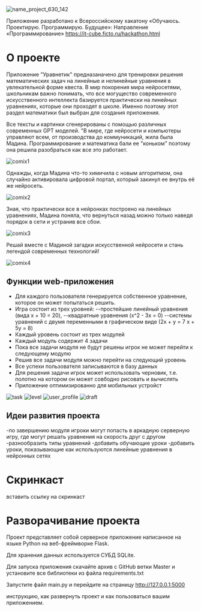 ![name_project_630_142](https://github.com/yandexLyceumVlad/TestSite/assets/16120976/392dad30-bbaf-44ce-9ec5-bb69ab7cdb23)

Приложение разработано к Всероссийскому хакатону 
«Обучаюсь. Проектирую. Программирую. Будущее»:
Направление «Программирование»
https://it-cube.ficto.ru/hackathon.html

# О проекте

Приложение "Уравнетик" предназаначено для тренировки решения математических задач на линейные и нелинейные уравнения в увлекательной форме квеста. В мир покорения мира нейросетями, школьникам важно понимать, что все могущество современного искусственного интеллекта базируется практически на линейных уравнениях, которые они проходят в школе. Именно поэтому этот раздел математики был выбран для создания приложения.

Все тексты и картинки сгенерированы с помощью различных современных GPT моделей.
"В мире,  где нейросети и компьютеры управляют всем, от производства до коммуникаций, жила была Мадина. Программирование и математика бали ее "коньком" поэтому она решила разобраться как все это работает.

![comix1](https://github.com/yandexLyceumVlad/TestSite/assets/16120976/4837bd56-e827-4818-b15a-ab1c7b6c2491)

Однажды, когда Мадина что-то химичила с новым алгоритмом, она случайно активировала цифровой портал, который закинул ее внутрь её же нейросеть. 

![comix2](https://github.com/yandexLyceumVlad/TestSite/assets/16120976/72f195cf-60e6-4f3c-b673-1e3b009442e7)

Зная, что практически все в нейронках построено на линейных уравнениях, Мадина поняла, что вернуться назад можно только наведя порядок в сети и устранив все сбои. 

![comix3](https://github.com/yandexLyceumVlad/TestSite/assets/16120976/eceb7159-06bc-4c0e-a024-87a8b8026bb2)

Решай вместе с Мадиной загадки искусственной нейросети и стань легендой современных технологий!

![comix4](https://github.com/yandexLyceumVlad/TestSite/assets/16120976/871c6391-048d-45aa-a352-88245d2e7010)

## Функции web-приложения
- Для каждого пользователя генерируется собственное уравнение, которое он может попытаться решить.
- Игра состоит из трех уровней:
  --простейшие линейный уравнения (вида x + 10 = 20),
  --квадратные уравнения (x^2 - 3x = 0)
  --системы уравнений с двумя переменными в графическом виде (2x + y = 7 x + 5y = 8)    
- Каждый уровень состоит из трех модулей
- Каждый модуль содержит 4 задачи
- Пока все задачи модуля не будут решены игрок не может перейти к следующему модулю
- Решив все задачи модуля можно перейти на следующий уровень
- Все успехи пользователя записываются в базу данных
- Для решения задачи игрок может использовать черновик, т.е. полотно на котором он может совбодно рисовать и вычислять
- Приложение оптимизированно для мобильных устройст

![task](https://github.com/yandexLyceumVlad/TestSite/assets/16120976/3598c0ed-02e3-4b0b-b282-e6394fcd5b81)
![level](https://github.com/yandexLyceumVlad/TestSite/assets/16120976/4cbad3fa-54f8-4b83-9921-3a11c17aa1ee)
![user_profile](https://github.com/yandexLyceumVlad/TestSite/assets/16120976/694344c0-db4c-45f1-98f8-91298e987d12)
![draft](https://github.com/yandexLyceumVlad/TestSite/assets/16120976/430646c0-f24e-476c-8370-8917eeb500fb)


## Идеи развития проекта

-по завершению модуля игроки могут попасть в аркадную серверную игру, где могут решать уравнения на скорость друг с другом
-разнообразить типы уравнений
-добавить обучающие уроки
-добавить уроки, показывающие как используются линейные уравнения в нейронных сетях


# Скринкаст

вставить ссылку на скринкаст

# Разворачивание проекта

Проект представляет собой серверное приложение написанное на языке Python на веб-фреймворке Flask.

Для хранения данных используется СУБД SQLite.

Для запуска приложения скачайте архив с GitHub ветки Master и установите все библиотеки из файла  requirements.txt

Запустите файл main.py и перейдите на страницу http://127.0.0.1:5000


инструкцию, как развернуть проект и как пользоваться вашим приложением.
